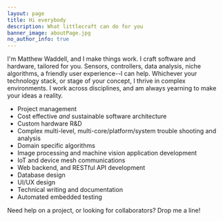 ```yaml
---
layout: page
title: Hi everybody
description: What littlecraft can do for you
banner_image: aboutPage.jpg
no_author_info: true
---
```


I'm Matthew Waddell, and I make things work.  I craft software and hardware, tailored for you.  Sensors, controllers, data analysis, niche algorithms, a friendly user experience--I can help.  Whichever your technology stack, or stage of your concept, I thrive in complex environments.  I work across disciplines, and am always yearning to make your ideas a reality.

- Project management
- Cost effective *and* sustainable software architecture
- Custom hardware R&D
- Complex multi-level, multi-core/platform/system trouble shooting and analysis
- Domain specific algorithms
- Image processing and machine vision application development
- IoT and device mesh communications
- Web backend, and RESTful API development
- Database design
- UI/UX design
- Technical writing and documentation
- Automated embedded testing

Need help on a project, or looking for collaborators?  Drop me a line!
